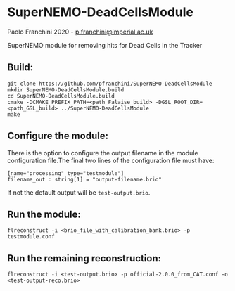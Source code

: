 # SuperNEMO-DeadCellsModule

Paolo Franchini 2020 - p.franchini@imperial.ac.uk

SuperNEMO module for removing hits for Dead Cells in the Tracker

## Build:
```
git clone https://github.com/pfranchini/SuperNEMO-DeadCellsModule
mkdir SuperNEMO-DeadCellsModule.build
cd SuperNEMO-DeadCellsModule.build
cmake -DCMAKE_PREFIX_PATH=<path_Falaise_build> -DGSL_ROOT_DIR=<path_GSL_build> ../SuperNEMO-DeadCellsModule
make
```
## Configure the module:

There is the option to configure the output filename in the module configuration file.The final two lines of the configuration file must have:
```
[name="processing" type="testmodule"]
filename_out : string[1] = "output-filename.brio"
```
If not the default output will be `test-output.brio`.

## Run the module:
```
flreconstruct -i <brio_file_with_calibration_bank.brio> -p testmodule.conf
```

## Run the remaining reconstruction:
```
flreconstruct -i <test-output.brio> -p official-2.0.0_from_CAT.conf -o <test-output-reco.brio>
```
